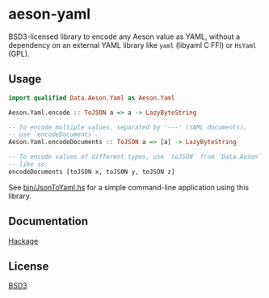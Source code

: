 # aeson-yaml

BSD3-licensed library to encode any Aeson value as YAML, without a
dependency on an external YAML library like `yaml` (libyaml C FFI) or
`HsYaml` (GPL).

## Usage

```haskell
import qualified Data.Aeson.Yaml as Aeson.Yaml

Aeson.Yaml.encode :: ToJSON a => a -> LazyByteString

-- To encode multiple values, separated by '---' (YAML documents),
-- use `encodeDocuments`.
Aeson.Yaml.encodeDocuments :: ToJSON a => [a] -> LazyByteString

-- To encode values of different types, use `toJSON` from `Data.Aeson`
-- like so:
encodeDocuments [toJSON x, toJSON y, toJSON z]
```

See [bin/JsonToYaml.hs](bin/JsonToYaml.hs) for a simple command-line application
using this library.

## Documentation

[Hackage](https://hackage.haskell.org/package/aeson-yaml)

## License

[BSD3](LICENSE)
